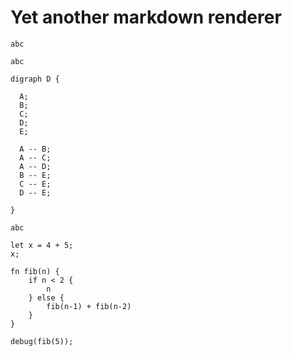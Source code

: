 # Yet another markdown renderer

```{"t": "Test"}
abc
```

```{"t": "Graph"}
abc
```

```{"t": "Graph"}
digraph D {

  A;
  B;
  C;
  D;
  E;

  A -- B;
  A -- C;
  A -- D;
  B -- E;
  C -- E;
  D -- E;

}
```

```{"t": "aa"}
abc
```

```{"t": "Script"}
let x = 4 + 5;
x;

fn fib(n) {
    if n < 2 {
        n
    } else {
        fib(n-1) + fib(n-2)
    }
}

debug(fib(5));
```
